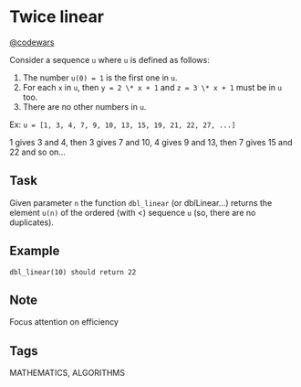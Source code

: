 # Twice linear

[@codewars](https://www.codewars.com/kata/5672682212c8ecf83e000050)

Consider a sequence `u` where `u` is defined as follows:

1. The number `u(0) = 1` is the first one in `u`.
2. For each `x` in `u`, then `y = 2 \* x + 1` and `z = 3 \* x + 1` must be in `u` too.
3. There are no other numbers in `u`.

Ex: `u = [1, 3, 4, 7, 9, 10, 13, 15, 19, 21, 22, 27, ...]`

1 gives 3 and 4, then 3 gives 7 and 10, 4 gives 9 and 13, then 7 gives 15 and 22 and so on...

## Task

Given parameter `n` the function `dbl_linear` (or dblLinear...) returns the element `u(n)` of the ordered (with <) sequence `u` (so, there are no duplicates).

## Example

`dbl_linear(10) should return 22`

## Note

Focus attention on efficiency

## Tags

MATHEMATICS, ALGORITHMS
